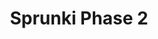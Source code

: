---
slug: sprunki-phase-2-1846
title: Sprunki Phase 2
description: "Sprunki Phase 2 is an exciting online game. Play for free directly in your browser!"
icon: /images/popular_mods/Sprunki Phase 2.png
url: https://html-classic.itch.zone/html/11700918/index.html
previewImage: /images/popular_mods/Sprunki Phase 2.png
type: popular mods

# SEO配置
seo:
  title: "Sprunki Phase 2 - Play Free Online Game | Fun Browser Games"
  description: "Sprunki Phase 2 - Play this fun online game for free in your browser. No download required!"
  ogImage: "/images/popular_mods/Sprunki Phase 2.png"
  keywords: "sprunki-phase-2-1846, online game, browser game, free game, popular mods game, play online"

videoUrls:
  - https://www.youtube.com/embed/example1
  - https://www.youtube.com/embed/example2

whyPlay:
  title: "Why Play Sprunki Phase 2?"
  items:
    - "Immersive Gameplay: Sprunki Phase 2 offers an engaging and immersive gaming experience that will keep you entertained for hours"
    - "Challenging Levels: Test your skills with increasingly difficult challenges and obstacles"
    - "Beautiful Graphics: Enjoy stunning visuals and smooth animations that bring the game world to life"
    - "Regular Updates: New content and features are added regularly to keep the game fresh and exciting"
    - "Free to Play: Experience all the fun without spending a penny"
    - "Community Features: Connect with other players, share strategies, and compete for high scores"
    - "Cross-Platform: Play on any device with a web browser, no downloads required"

features:
  title: "Key Features of Sprunki Phase 2"
  image: "/images/popular_mods/Sprunki Phase 2.png"
  items:
    - "Intuitive Controls: Easy to learn controls make Sprunki Phase 2 accessible for players of all skill levels"
    - "Multiple Game Modes: Enjoy various gameplay options that provide different challenges and experiences"
    - "Character Customization: Personalize your gaming experience with unique characters and items"
    - "Achievement System: Complete special tasks to earn rewards and recognition"
    - "Leaderboards: Compete with players worldwide and see who can achieve the highest scores"

characteristics:
  title: "Game Characteristics"
  image: "/images/popular_mods/Sprunki Phase 2.png"
  items:
    - "Genre: Popular mods game with elements of strategy and skill"
    - "Difficulty: Suitable for both casual gamers and those seeking a challenge"
    - "Play Time: Quick sessions or extended gameplay, depending on your preference"
    - "Art Style: Vibrant and engaging visuals that enhance the gaming experience"
    - "Sound Design: Immersive audio that complements the gameplay perfectly"

info: "Sprunki Phase 2 is an exciting online game that offers players a unique and engaging gaming experience. With its intuitive controls, stunning visuals, and challenging gameplay, Sprunki Phase 2 provides hours of entertainment for players of all ages and skill levels. Whether you're looking for a quick gaming session during a break or an extended play session, Sprunki Phase 2 delivers an immersive experience that will keep you coming back for more. The game features multiple levels of increasing difficulty, ensuring that players are constantly challenged as they progress. With regular updates adding new content and features, Sprunki Phase 2 remains fresh and exciting, providing endless entertainment options for its growing community of players."

howToPlayIntro: "Welcome to Sprunki Phase 2! This guide will walk you through the basics and help you master the game. Whether you're a beginner or looking to improve your skills, these tips and instructions will enhance your gaming experience."

howToPlaySteps:
  - title: "Getting Started"
    description: "Begin your Sprunki Phase 2 adventure by familiarizing yourself with the controls. Use your keyboard or mouse to navigate through the game interface. The tutorial will guide you through the basic mechanics and help you understand the objectives."
  - title: "Understanding the Objectives"
    description: "In Sprunki Phase 2, your main goal is to progress through levels by completing specific objectives. Each level presents unique challenges that require different strategies and approaches."
  - title: "Mastering the Controls"
    description: "Practice using the controls to improve your precision and reaction time. Sprunki Phase 2 requires quick reflexes and strategic thinking to overcome obstacles and defeat opponents."
  - title: "Utilizing Power-ups"
    description: "Collect power-ups throughout the game to enhance your abilities and overcome difficult challenges. Each power-up offers unique advantages that can be crucial for success."
  - title: "Developing Strategies"
    description: "As you progress in Sprunki Phase 2, develop effective strategies for different scenarios. Analyze patterns, anticipate challenges, and adapt your approach to maximize your performance."

faq:
  title: "Frequently Asked Questions about Sprunki Phase 2"
  items:
    - question: "Is Sprunki Phase 2 free to play?"
      answer: "Yes, Sprunki Phase 2 is completely free to play directly in your web browser. No downloads or purchases are required to enjoy the full game experience."
    - question: "Can I play Sprunki Phase 2 on mobile devices?"
      answer: "Yes, Sprunki Phase 2 is optimized for both desktop and mobile play. You can enjoy the game on any device with a web browser and internet connection."
    - question: "Are there any in-game purchases?"
      answer: "While Sprunki Phase 2 is free to play, there may be optional in-game purchases available for cosmetic items or additional features that don't affect core gameplay."
    - question: "How often is Sprunki Phase 2 updated?"
      answer: "The developers regularly update Sprunki Phase 2 with new content, features, and improvements based on player feedback and game performance."
    - question: "Can I play Sprunki Phase 2 offline?"
      answer: "Currently, Sprunki Phase 2 requires an internet connection to play as it's a browser-based online game."
    - question: "Is Sprunki Phase 2 suitable for children?"
      answer: "Yes, Sprunki Phase 2 is designed to be family-friendly and suitable for players of all ages."
    - question: "How do I report bugs or issues?"
      answer: "If you encounter any problems while playing Sprunki Phase 2, you can report them through the game's support page or contact the developers directly through their website."
    - question: "Still Have Questions?"
      answer: "If you have additional questions about Sprunki Phase 2 that aren't covered in this FAQ, please visit our support center or contact our customer service team for assistance."
---